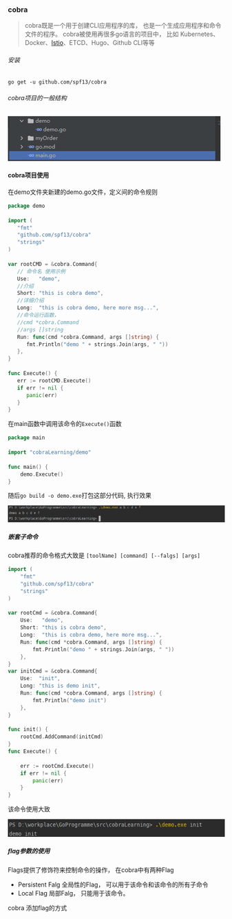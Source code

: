 ### cobra

> cobra既是一个用于创建CLI应用程序的库， 也是一个生成应用程序和命令文件的程序。 cobra被使用再很多go语言的项目中， 比如 Kubernetes、Docker、[Istio](https://so.csdn.net/so/search?q=Istio&spm=1001.2101.3001.7020)、ETCD、Hugo、Github CLI等等

###### 安装

```shell
go get -u github.com/spf13/cobra
```

###### cobra项目的一般结构

![image-20230217104201340](cobra命令行工具包.assets/image-20230217104201340.png) 

#### cobra项目使用

在demo文件夹新建的demo.go文件，定义间的命令规则

```go
package demo

import (
   "fmt"
   "github.com/spf13/cobra"
   "strings"
)

var rootCMD = &cobra.Command{
   // 命令名 使用示例
   Use:   "demo",
   //介绍
   Short: "this is cobra demo",
   //详细介绍
   Long:  "this is cobra demo, here more msg...",
   //命令运行函数， 
   //cmd *cobra.Command
   //args []string 
   Run: func(cmd *cobra.Command, args []string) {
      fmt.Println("demo " + strings.Join(args, " "))
   },
}

func Execute() {
   err := rootCMD.Execute()
   if err != nil {
      panic(err)
   }
}
```

在main函数中调用该命令的`Execute()`函数

```go
package main

import "cobraLearning/demo"

func main() {
	demo.Execute()
}
```

随后`go build -o demo.exe`打包这部分代码, 执行效果

![image-20230217110708239](cobra命令行工具包.assets/image-20230217110708239.png) 

##### 嵌套子命令

cobra推荐的命令格式大致是 `[toolName] [command] [--falgs] [args]`

```go
import (
	"fmt"
	"github.com/spf13/cobra"
	"strings"
)

var rootCmd = &cobra.Command{
	Use:   "demo",
	Short: "this is cobra demo",
	Long:  "this is cobra demo, here more msg...",
	Run: func(cmd *cobra.Command, args []string) {
		fmt.Println("demo " + strings.Join(args, " "))
	},
}
var initCmd = &cobra.Command{
	Use:  "init",
	Long: "this is demo init",
	Run: func(cmd *cobra.Command, args []string) {
		fmt.Println("demo init")
	},
}

func init() {
	rootCmd.AddCommand(initCmd)
}
func Execute() {

	err := rootCmd.Execute()
	if err != nil {
		panic(err)
	}
}
```

该命令使用大致 

![image-20230217143353552](cobra命令行工具包.assets/image-20230217143353552.png) 

##### flag参数的使用

Flags提供了修饰符来控制命令的操作， 在cobra中有两种Flag

- Persistent Falg    全局性的Flag， 可以用于该命令和该命令的所有子命令
- Local Flag             局部Falg， 只能用于该命令。

cobra 添加flag的方式

```

```

